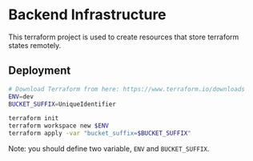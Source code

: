 # Backend Infrastructure

This terraform project is used to create resources that store terraform states remotely.

## Deployment

```bash
# Download Terraform from here: https://www.terraform.io/downloads
ENV=dev
BUCKET_SUFFIX=UniqueIdentifier

terraform init
terraform workspace new $ENV
terraform apply -var "bucket_suffix=$BUCKET_SUFFIX"
```

Note: you should define two variable, `ENV` and `BUCKET_SUFFIX`.
